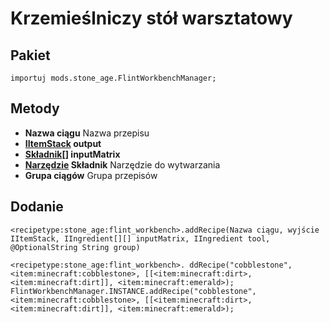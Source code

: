 # Krzemieślniczy stół warsztatowy

## Pakiet
`importuj mods.stone_age.FlintWorkbenchManager;`

## Metody
- **Nazwa ciągu** Nazwa przepisu
- **[IItemStack](/Vanilla/Items/IItemStack/) output**
- **[Składnik](/Vanilla/Variable_Types/IIngredient/)[] inputMatrix**
- **[Narzędzie](/Vanilla/Variable_Types/IIngredient/) Składnik** Narzędzie do wytwarzania
- **Grupa ciągów** Grupa przepisów

## Dodanie

```zenscript
<recipetype:stone_age:flint_workbench>.addRecipe(Nazwa ciągu, wyjście IItemStack, IIngredient[][] inputMatrix, IIngredient tool, @OptionalString String group)

<recipetype:stone_age:flint_workbench>. ddRecipe("cobblestone", <item:minecraft:cobblestone>, [[<item:minecraft:dirt>, <item:minecraft:dirt]], <item:minecraft:emerald>);
FlintWorkbenchManager.INSTANCE.addRecipe("cobblestone", <item:minecraft:cobblestone>, [[<item:minecraft:dirt>, <item:minecraft:dirt]], <item:minecraft:emerald>);
```
